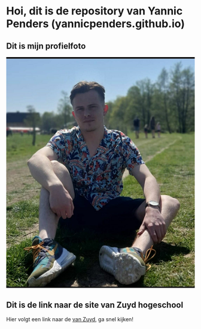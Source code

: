 # Hoi, dit is de repository van Yannic Penders (yannicpenders.github.io)

## Dit is mijn profielfoto
![profielfoto](images/image.jpg)

## Dit is de link naar de site van Zuyd hogeschool
Hier volgt een link naar de [van Zuyd](https://www.zuyd.nl/), ga snel kijken!
